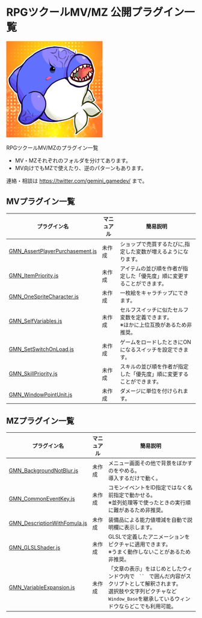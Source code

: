 # RPGツクールMV/MZ 公開プラグイン一覧

![profile](./profile.png)

RPGツクールMV/MZのプラグイン一覧
* MV・MZそれぞれのフォルダを分けてあります。
* MV向けでもMZで使えたり、逆のパターンもあります。

連絡・相談は https://twitter.com/gemini_gamedev/ まで。

## MVプラグイン一覧
| プラグイン名 | マニュアル |簡易説明 |
|--|--|--|
| [GMN_AssertPlayerPurchasement.js](./MV/GMN_AssertPlayerPurchasement.js) | 未作成| ショップで売買するたびに,指定した変数が増えるようになります。 |
| [GMN_ItemPriority.js](./MV/GMN_ItemPriority.js]) | 未作成| アイテムの並び順を作者が指定した「優先度」順に変更することができます。|
| [GMN_OneSpriteCharacter.js](./MV/GMN_OneSpriteCharacter.js])|未作成| 一枚絵をキャラチップにできます。 |
| [GMN_SelfVariables.js](./MV/GMN_SelfVariables.js) |未作成|セルフスイッチに似たセルフ変数を定義できます。<br/>※ほかに上位互換があるため非推奨。
| [GMN_SetSwitchOnLoad.js](./MV/GMN_SetSwitchOnLoad.js) |未作成| ゲームをロードしたときにONになるスイッチを設定できます。|
| [GMN_SkillPriority.js](./MV/GMN_SkillPriority.js) | 未作成|スキルの並び順を作者が指定した「優先度」順に変更することができます。|
| [GMN_WindowPointUnit.js](./MV/GMN_WindowPointUnit.js)| 未作成|  ダメージに単位を付けられます。 |

## MZプラグイン一覧

| プラグイン名 | マニュアル |簡易説明 |
|--|--|--|
| [GMN_BackgroundNotBlur.js](./MZ/GMN_BackgroundNotBlur.js) |未作成| メニュー画面その他で背景をぼかすのをやめる。<br/>導入するだけで動く。
| [GMN_CommonEventKey.js](./MZ/GMN_CommonEventKey.js) |未作成|  コモンイベントをID指定ではなく名前指定で動かせる。<br/>※並列処理等で使ったときの実行順に難があるため非推奨。
| [GMN_DescriptionWithFomula.js](./MZ/GMN_DescriptionWithFomula.js) |未作成| 装備品による能力値増減を自動で説明欄に表示します。
| [GMN_GLSLShader.js](./MZ/GMN_GLSLShader.js) | 未作成|GLSLで定義したアニメーションをピクチャに適用できます。<br/>※うまく動作しないことがあるため非推奨。
| [GMN_VariableExpansion.js](./MZ/GMN_VariableExpansion.js)  |未作成| 「文章の表示」をはじめとしたウィンドウ内で`　``　`で囲んだ内容がスクリプトとして解釈されます。<br/>選択肢や文字列ピクチャなど`Window_Base`を継承しているウィンドウならどこでも利用可能。|

